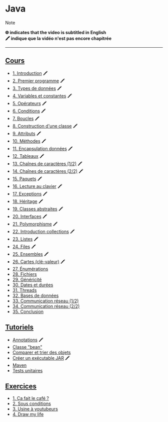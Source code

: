 # Java

> [!NOTE]
> **🌐 indicates that the video is subtitled in English**<br>
> **🖍 indique que la vidéo n'est pas encore chapitrée**

---

## [Cours](https://www.youtube.com/playlist?list=PLrSOXFDHBtfHkq8dd3BbSaopVgRSYtgPv)

+ [1. Introduction](https://www.youtube.com/watch?v=_l4pJ7HCrl4) 🖍
+ [2. Premier programme](https://www.youtube.com/watch?v=cvpkw2ZN4Ps) 🖍
+ [3. Types de données](https://www.youtube.com/watch?v=7Buk7i_RGok) 🖍
+ [4. Variables et constantes](https://www.youtube.com/watch?v=ilJGviAXoTM) 🖍
+ [5. Opérateurs](https://www.youtube.com/watch?v=OgPU8mFAgro) 🖍
+ [6. Conditions](https://www.youtube.com/watch?v=0rANfWRfc_c) 🖍
+ [7. Boucles](https://www.youtube.com/watch?v=ws0JqA7bPN0) 🖍
+ [8. Construction d'une classe](https://www.youtube.com/watch?v=IZ8wKErw0_Y) 🖍
+ [9. Attributs](https://www.youtube.com/watch?v=48wGbUfFtfM) 🖍
+ [10. Méthodes](https://www.youtube.com/watch?v=FkB7N0w81Dk) 🖍
+ [11. Encapsulation données](https://www.youtube.com/watch?v=zM_Qf07fEyc) 🖍
+ [12. Tableaux](https://www.youtube.com/watch?v=VdvUYGs17Ek) 🖍
+ [13. Chaînes de caractères (1/2)](https://www.youtube.com/watch?v=wvQQ5263pvI) 🖍
+ [14. Chaînes de caractères (2/2)](https://www.youtube.com/watch?v=EphmNLfZ2hM) 🖍
+ [15. Paquets](https://www.youtube.com/watch?v=8xVLSfM5UhY) 🖍
+ [16. Lecture au clavier](https://www.youtube.com/watch?v=fa84_nrUrMw) 🖍
+ [17. Exceptions](https://www.youtube.com/watch?v=UEISfoJaOyk) 🖍
+ [18. Héritage](https://www.youtube.com/watch?v=8TSVW7SV0KA) 🖍
+ [19. Classes abstraites](https://www.youtube.com/watch?v=dd0_nYhtaKQ) 🖍
+ [20. Interfaces](https://www.youtube.com/watch?v=M0hkhOoOIHg) 🖍
+ [21. Polymorphisme](https://www.youtube.com/watch?v=CPxrEntMxsQ) 🖍
+ [22. Introduction collections](https://www.youtube.com/watch?v=ov3d4s5w_m0) 🖍
+ [23. Listes](https://www.youtube.com/watch?v=eXYLsxQvIF4) 🖍
+ [24. Files](https://www.youtube.com/watch?v=TLPqZ6QOeBo) 🖍
+ [25. Ensembles](https://www.youtube.com/watch?v=lBa9_JzgBEE) 🖍
+ [26. Cartes (clé-valeur)](https://www.youtube.com/watch?v=l1pXrZByaAM) 🖍
+ [27. Énumérations](https://www.youtube.com/watch?v=7cdTn1bvNJc)
+ [28. Fichiers](https://www.youtube.com/watch?v=RYsa_zEe4Xs)
+ [29. Généricité](https://www.youtube.com/watch?v=QWn_KHeUKfA)
+ [30. Dates et durées](https://www.youtube.com/watch?v=SifudCti3pQ)
+ [31. Threads](https://www.youtube.com/watch?v=gYkgvTYSHM8)
+ [32. Bases de données](https://www.youtube.com/watch?v=TN_xTjbrzzc)
+ [33. Communication réseau (1/2)](https://www.youtube.com/watch?v=L55HmnzRSj0)
+ [34. Communication réseau (2/2)](https://www.youtube.com/watch?v=0kHi1qO0vmQ)
+ [35. Conclusion](https://www.youtube.com/watch?v=6f3RQN9jdBU)

## [Tutoriels](https://www.youtube.com/playlist?list=PLrSOXFDHBtfHpuMXidDB-c1sFVcdJ7BFZ)

+ [Annotations](https://www.youtube.com/watch?v=cno_XpZB8To) 🖍
+ [Classe "bean"](https://www.youtube.com/watch?v=hOIVkwzQYck)
+ [Comparer et trier des objets](https://www.youtube.com/watch?v=rmwqHf2ZaeQ)
+ [Créer un exécutable JAR](https://www.youtube.com/watch?v=f5hvSH6x-eY) 🖍
+ [Maven](https://www.youtube.com/watch?v=Aaq3FaadNQo)
+ [Tests unitaires](https://www.youtube.com/watch?v=wIibT9Vfy5k)

## [Exercices](https://www.youtube.com/playlist?list=PLrSOXFDHBtfGfwasBSNmhx0egKfahfvIq)

+ [1. Ça fait le café ?](https://www.youtube.com/watch?v=XQ7CSHi0Yt4)
+ [2. Sous conditions](https://www.youtube.com/watch?v=yfq9qPi3PcY)
+ [3. Usine à youtubeurs](https://www.youtube.com/watch?v=CMHBask3Dv0)
+ [4. Draw my life](https://www.youtube.com/watch?v=vx3dPWRtFoY)
